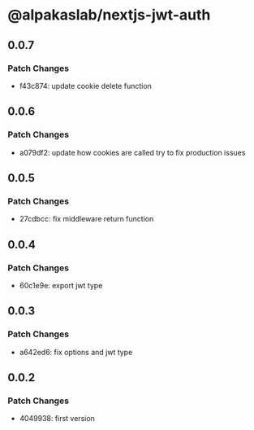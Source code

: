 # @alpakaslab/nextjs-jwt-auth

## 0.0.7

### Patch Changes

- f43c874: update cookie delete function

## 0.0.6

### Patch Changes

- a079df2: update how cookies are called try to fix production issues

## 0.0.5

### Patch Changes

- 27cdbcc: fix middleware return function

## 0.0.4

### Patch Changes

- 60c1e9e: export jwt type

## 0.0.3

### Patch Changes

- a642ed6: fix options and jwt type

## 0.0.2

### Patch Changes

- 4049938: first version
